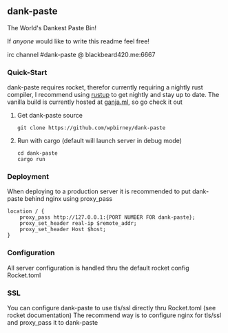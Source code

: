 ## dank-paste

The World's Dankest Paste Bin!

If *anyone* would like to write this readme feel free!

irc channel #dank-paste @ blackbeard420.me:6667

### Quick-Start

dank-paste requires rocket, therefor currently requiring a nightly rust compiler,
I recommend using [rustup](https://www.rustup.rs/) to get nightly and stay up to date.
The vanilla build is currently hosted at [ganja.ml](https://ganja.ml), so go check it out

1. Get dank-paste source
   ```
   git clone https://github.com/wpbirney/dank-paste
   ```
2. Run with cargo (default will launch server in debug mode)
   ```
   cd dank-paste
   cargo run
   ```

### Deployment

When deploying to a production server it is recommended to put dank-paste behind nginx using proxy_pass
```
location / {
	proxy_pass http://127.0.0.1:{PORT NUMBER FOR dank-paste};
	proxy_set_header real-ip $remote_addr;
	proxy_set_header Host $host;
}
```

### Configuration

All server configuration is handled thru the default rocket config Rocket.toml

### SSL
You can configure dank-paste to use tls/ssl directly thru Rocket.toml (see rocket documentation)
The recommend way is to configure nginx for tls/ssl and proxy_pass it to dank-paste
